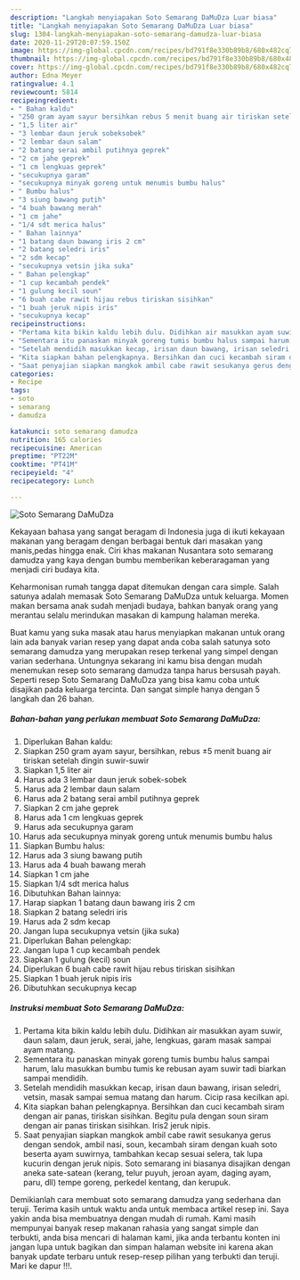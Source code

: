```yaml
---
description: "Langkah menyiapakan Soto Semarang DaMuDza Luar biasa"
title: "Langkah menyiapakan Soto Semarang DaMuDza Luar biasa"
slug: 1304-langkah-menyiapakan-soto-semarang-damudza-luar-biasa
date: 2020-11-29T20:07:59.150Z
image: https://img-global.cpcdn.com/recipes/bd791f8e330b89b8/680x482cq70/soto-semarang-damudza-foto-resep-utama.jpg
thumbnail: https://img-global.cpcdn.com/recipes/bd791f8e330b89b8/680x482cq70/soto-semarang-damudza-foto-resep-utama.jpg
cover: https://img-global.cpcdn.com/recipes/bd791f8e330b89b8/680x482cq70/soto-semarang-damudza-foto-resep-utama.jpg
author: Edna Meyer
ratingvalue: 4.1
reviewcount: 5814
recipeingredient:
- " Bahan kaldu"
- "250 gram ayam sayur bersihkan rebus 5 menit buang air tiriskan setelah dingin suwirsuwir"
- "1,5 liter air"
- "3 lembar daun jeruk sobeksobek"
- "2 lembar daun salam"
- "2 batang serai ambil putihnya geprek"
- "2 cm jahe geprek"
- "1 cm lengkuas geprek"
- "secukupnya garam"
- "secukupnya minyak goreng untuk menumis bumbu halus"
- " Bumbu halus"
- "3 siung bawang putih"
- "4 buah bawang merah"
- "1 cm jahe"
- "1/4 sdt merica halus"
- " Bahan lainnya"
- "1 batang daun bawang iris 2 cm"
- "2 batang seledri iris"
- "2 sdm kecap"
- "secukupnya vetsin jika suka"
- " Bahan pelengkap"
- "1 cup kecambah pendek"
- "1 gulung kecil soun"
- "6 buah cabe rawit hijau rebus tiriskan sisihkan"
- "1 buah jeruk nipis iris"
- "secukupnya kecap"
recipeinstructions:
- "Pertama kita bikin kaldu lebih dulu. Didihkan air masukkan ayam suwir, daun salam, daun jeruk, serai, jahe, lengkuas, garam masak sampai ayam matang."
- "Sementara itu panaskan minyak goreng tumis bumbu halus sampai harum, lalu masukkan bumbu tumis ke rebusan ayam suwir tadi biarkan sampai mendidih."
- "Setelah mendidih masukkan kecap, irisan daun bawang, irisan seledri, vetsin, masak sampai semua matang dan harum. Cicip rasa kecilkan api."
- "Kita siapkan bahan pelengkapnya. Bersihkan dan cuci kecambah siram dengan air panas, tiriskan sisihkan. Begitu pula dengan soun siram dengan air panas tiriskan sisihkan. Iris2 jeruk nipis."
- "Saat penyajian siapkan mangkok ambil cabe rawit sesukanya gerus dengan sendok, ambil nasi, soun, kecambah siram dengan kuah soto beserta ayam suwirnya, tambahkan kecap sesuai selera, tak lupa kucurin dengan jeruk nipis. Soto semarang ini biasanya disajikan dengan aneka sate-satean (kerang, telur puyuh, jeroan ayam, daging ayam, paru, dll) tempe goreng, perkedel kentang, dan kerupuk."
categories:
- Recipe
tags:
- soto
- semarang
- damudza

katakunci: soto semarang damudza 
nutrition: 165 calories
recipecuisine: American
preptime: "PT22M"
cooktime: "PT41M"
recipeyield: "4"
recipecategory: Lunch

---
```



![Soto Semarang DaMuDza](https://img-global.cpcdn.com/recipes/bd791f8e330b89b8/680x482cq70/soto-semarang-damudza-foto-resep-utama.jpg)

Kekayaan bahasa yang sangat beragam di Indonesia juga di ikuti kekayaan makanan yang beragam dengan berbagai bentuk dari masakan yang manis,pedas hingga enak. Ciri khas makanan Nusantara soto semarang damudza yang kaya dengan bumbu memberikan keberaragaman yang menjadi ciri budaya kita.




Keharmonisan rumah tangga dapat ditemukan dengan cara simple. Salah satunya adalah memasak Soto Semarang DaMuDza untuk keluarga. Momen makan bersama anak sudah menjadi budaya, bahkan banyak orang yang merantau selalu merindukan masakan di kampung halaman mereka.

Buat kamu yang suka masak atau harus menyiapkan makanan untuk orang lain ada banyak varian resep yang dapat anda coba salah satunya soto semarang damudza yang merupakan resep terkenal yang simpel dengan varian sederhana. Untungnya sekarang ini kamu bisa dengan mudah menemukan resep soto semarang damudza tanpa harus bersusah payah.
Seperti resep Soto Semarang DaMuDza yang bisa kamu coba untuk disajikan pada keluarga tercinta. Dan sangat simple hanya dengan 5 langkah dan 26 bahan.


<!--inarticleads1-->

##### Bahan-bahan yang perlukan membuat Soto Semarang DaMuDza:

1. Diperlukan  Bahan kaldu:
1. Siapkan 250 gram ayam sayur, bersihkan, rebus ±5 menit buang air tiriskan setelah dingin suwir-suwir
1. Siapkan 1,5 liter air
1. Harus ada 3 lembar daun jeruk sobek-sobek
1. Harus ada 2 lembar daun salam
1. Harus ada 2 batang serai ambil putihnya geprek
1. Siapkan 2 cm jahe geprek
1. Harus ada 1 cm lengkuas geprek
1. Harus ada secukupnya garam
1. Harus ada secukupnya minyak goreng untuk menumis bumbu halus
1. Siapkan  Bumbu halus:
1. Harus ada 3 siung bawang putih
1. Harus ada 4 buah bawang merah
1. Siapkan 1 cm jahe
1. Siapkan 1/4 sdt merica halus
1. Dibutuhkan  Bahan lainnya:
1. Harap siapkan 1 batang daun bawang iris 2 cm
1. Siapkan 2 batang seledri iris
1. Harus ada 2 sdm kecap
1. Jangan lupa secukupnya vetsin (jika suka)
1. Diperlukan  Bahan pelengkap:
1. Jangan lupa 1 cup kecambah pendek
1. Siapkan 1 gulung (kecil) soun
1. Diperlukan 6 buah cabe rawit hijau rebus tiriskan sisihkan
1. Siapkan 1 buah jeruk nipis iris
1. Dibutuhkan secukupnya kecap




<!--inarticleads2-->

##### Instruksi membuat  Soto Semarang DaMuDza:

1. Pertama kita bikin kaldu lebih dulu. Didihkan air masukkan ayam suwir, daun salam, daun jeruk, serai, jahe, lengkuas, garam masak sampai ayam matang.
1. Sementara itu panaskan minyak goreng tumis bumbu halus sampai harum, lalu masukkan bumbu tumis ke rebusan ayam suwir tadi biarkan sampai mendidih.
1. Setelah mendidih masukkan kecap, irisan daun bawang, irisan seledri, vetsin, masak sampai semua matang dan harum. Cicip rasa kecilkan api.
1. Kita siapkan bahan pelengkapnya. Bersihkan dan cuci kecambah siram dengan air panas, tiriskan sisihkan. Begitu pula dengan soun siram dengan air panas tiriskan sisihkan. Iris2 jeruk nipis.
1. Saat penyajian siapkan mangkok ambil cabe rawit sesukanya gerus dengan sendok, ambil nasi, soun, kecambah siram dengan kuah soto beserta ayam suwirnya, tambahkan kecap sesuai selera, tak lupa kucurin dengan jeruk nipis. Soto semarang ini biasanya disajikan dengan aneka sate-satean (kerang, telur puyuh, jeroan ayam, daging ayam, paru, dll) tempe goreng, perkedel kentang, dan kerupuk.




Demikianlah cara membuat soto semarang damudza yang sederhana dan teruji. Terima kasih untuk waktu anda untuk membaca artikel resep ini. Saya yakin anda bisa membuatnya dengan mudah di rumah. Kami masih mempunyai banyak resep makanan rahasia yang sangat simple dan terbukti, anda bisa mencari di halaman kami, jika anda terbantu konten ini jangan lupa untuk bagikan dan simpan halaman website ini karena akan banyak update terbaru untuk resep-resep pilihan yang terbukti dan teruji. Mari ke dapur !!!. 
